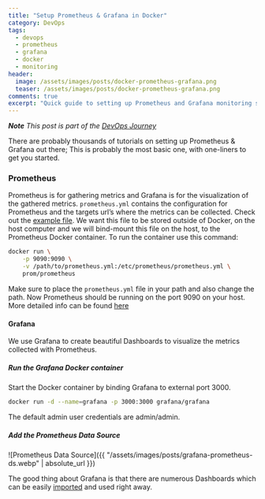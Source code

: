 ```yaml
---
title: "Setup Prometheus & Grafana in Docker"
category: DevOps
tags: 
  - devops
  - prometheus
  - grafana
  - docker
  - monitoring
header:
  image: /assets/images/posts/docker-prometheus-grafana.png
  teaser: /assets/images/posts/docker-prometheus-grafana.png
comments: true
excerpt: "Quick guide to setting up Prometheus and Grafana monitoring stack using Docker. Get your metrics collection and visualization running in minutes."
---
```

_**Note** This post is part of the [DevOps Journey](/software/devops-journey/)_

There are probably thousands of tutorials on setting up Prometheus & Grafana out there; This is probably the most basic one, with one-liners to get you started.

### Prometheus
Prometheus is for gathering metrics and Grafana is for the visualization of the gathered metrics.
`prometheus.yml` contains the configuration for Prometheus and the targets url’s where the metrics can be collected. Check out the [example file](https://github.com/prometheus/prometheus/blob/main/documentation/examples/prometheus.yml). We want this file to be stored outside of Docker, on the host computer and we will bind-mount this file on the host, to the Prometheus Docker container.
To run the container use this command:

```bash
docker run \
    -p 9090:9090 \
    -v /path/to/prometheus.yml:/etc/prometheus/prometheus.yml \
    prom/prometheus

```

Make sure to place the `prometheus.yml` file in your path and also change the path. Now Prometheus should be running on the port 9090 on your host.
More detailed info can be found [here](https://prometheus.io/docs/prometheus/latest/installation/)

#### Grafana
We use Grafana to create beautiful Dashboards to visualize the metrics collected with Prometheus.

##### Run the Grafana Docker container
Start the Docker container by binding Grafana to external port 3000.

```bash
docker run -d --name=grafana -p 3000:3000 grafana/grafana

```
The default admin user credentials are admin/admin.

##### Add the Prometheus Data Source

![Prometheus Data Source]({{ "/assets/images/posts/grafana-prometheus-ds.webp" | absolute_url }})

The good thing about Grafana is that there are numerous Dashboards which can be easily [imported](https://grafana.com/docs/grafana/latest/dashboards/build-dashboards/import-dashboards/) and used right away.